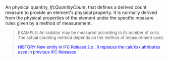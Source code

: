 An physical quantity, _IfcQuantityCount_, that defines a derived count measure to provide an element's physical property. It is normally derived from the physical properties of the element under the specific measure rules given by a method of measurement.

> <font size="-1">EXAMPLE: An radiator may be measured according
		to its number of coils. The actual counting method depends on the method of
		measurement used.</font>

> <font color="#0000FF" size="-1">HISTORY New entity in IFC Release 2.x
		  . It replaces the calcXxx attributes used in previous IFC
		  Releases</font>
>